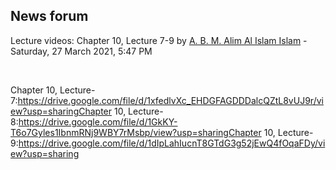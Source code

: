 <h2>News forum</h2><a href="https://moodle.cse.buet.ac.bd/user/view.php?id=34&course=569"></a>
Lecture videos: Chapter 10, Lecture 7-9
by <a href="https://moodle.cse.buet.ac.bd/user/view.php?id=34&course=569">A. B. M. Alim Al Islam Islam</a> - Saturday, 27 March 2021, 5:47 PM


 

Chapter 10, Lecture-7:https://drive.google.com/file/d/1xfedlvXc_EHDGFAGDDDalcQZtL8vUJ9r/view?usp=sharingChapter 10, Lecture-8:https://drive.google.com/file/d/1GkKY-T6o7Gyles1IbnmRNj9WBY7rMsbp/view?usp=sharingChapter 10, Lecture-9:https://drive.google.com/file/d/1dIpLahIucnT8GTdG3g52jEwQ4fOqaFDy/view?usp=sharing






